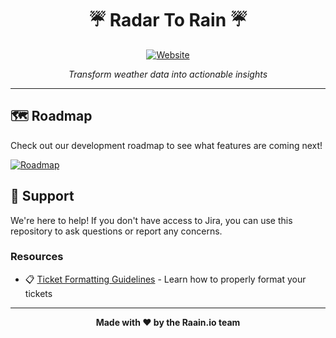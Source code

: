 <div align="center">

# ☔ Radar To Rain ☔

[![Website](https://img.shields.io/badge/Website-radartorain.com-blue?style=for-the-badge&logo=globe)](https://radartorain.com)

*Transform weather data into actionable insights*

</div>

---

## 🗺️ Roadmap

Check out our development roadmap to see what features are coming next!

[![Roadmap](https://img.shields.io/badge/View-Roadmap-green?style=flat-square&logo=github)](https://github.com/orgs/raainio/projects/1)

## 🤝 Support

We're here to help! If you don't have access to Jira, you can use this repository to ask questions or report any concerns.

### Resources

- 📋 [Ticket Formatting Guidelines](https://github.com/raainio/radartorain/wiki/ticket-format) - Learn how to properly format your tickets

---

<div align="center">

**Made with ❤️ by the Raain.io team**

</div>

